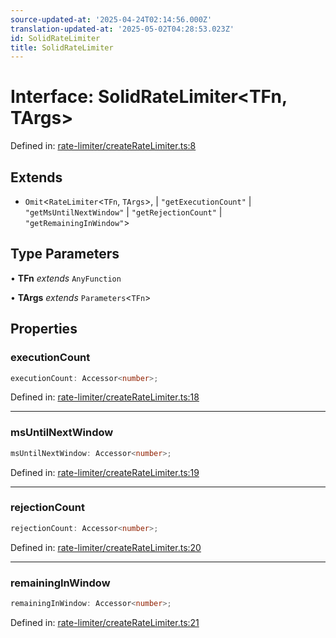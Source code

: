 ```yaml
---
source-updated-at: '2025-04-24T02:14:56.000Z'
translation-updated-at: '2025-05-02T04:28:53.023Z'
id: SolidRateLimiter
title: SolidRateLimiter
---
```


<!-- DO NOT EDIT: this page is autogenerated from the type comments -->

# Interface: SolidRateLimiter\<TFn, TArgs\>

Defined in: [rate-limiter/createRateLimiter.ts:8](https://github.com/TanStack/pacer/blob/main/packages/solid-pacer/src/rate-limiter/createRateLimiter.ts#L8)

## Extends

- `Omit`\<`RateLimiter`\<`TFn`, `TArgs`\>, 
  \| `"getExecutionCount"`
  \| `"getMsUntilNextWindow"`
  \| `"getRejectionCount"`
  \| `"getRemainingInWindow"`\>

## Type Parameters

• **TFn** *extends* `AnyFunction`

• **TArgs** *extends* `Parameters`\<`TFn`\>

## Properties

### executionCount

```ts
executionCount: Accessor<number>;
```

Defined in: [rate-limiter/createRateLimiter.ts:18](https://github.com/TanStack/pacer/blob/main/packages/solid-pacer/src/rate-limiter/createRateLimiter.ts#L18)

***

### msUntilNextWindow

```ts
msUntilNextWindow: Accessor<number>;
```

Defined in: [rate-limiter/createRateLimiter.ts:19](https://github.com/TanStack/pacer/blob/main/packages/solid-pacer/src/rate-limiter/createRateLimiter.ts#L19)

***

### rejectionCount

```ts
rejectionCount: Accessor<number>;
```

Defined in: [rate-limiter/createRateLimiter.ts:20](https://github.com/TanStack/pacer/blob/main/packages/solid-pacer/src/rate-limiter/createRateLimiter.ts#L20)

***

### remainingInWindow

```ts
remainingInWindow: Accessor<number>;
```

Defined in: [rate-limiter/createRateLimiter.ts:21](https://github.com/TanStack/pacer/blob/main/packages/solid-pacer/src/rate-limiter/createRateLimiter.ts#L21)
